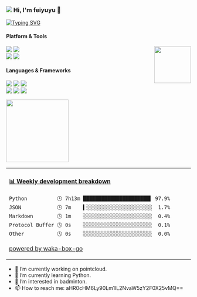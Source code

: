 ### ![]( https://visitor-badge.glitch.me/badge?page_id=Feiyuyu0503.readme) Hi, I'm feiyuyu 👋 
[![Typing SVG](https://readme-typing-svg.herokuapp.com?size=26&color=F7193E&background=FF85C600&center=%E7%9C%9F&vCenter=%E7%9C%9F&lines=welcome+to+my+space)](https://git.io/typing-svg)

#### Platform & Tools
<a href="https://count.getloli.com/"><img src="https://count.getloli.com/get/@github.readme?theme=asoul" height="100" align="right"></a>
[![](https://img.shields.io/badge/OS-Ubuntu-33aadd?style=for-the-badge&logo=ubuntu&logoColor=ffffff)](https://ubuntu.com/)
[![](https://img.shields.io/badge/Windows-11-4e9eee?style=for-the-badge&logo=windows&logoColor=ffffff)](https://www.microsoft.com/windows/windows-11)   
[![](https://img.shields.io/badge/OnePlus-PJD110-2E77BC?style=for-the-badge&logo=android&logoColor=ffffff)](https://www.oneplus.com/cn/12)
[![](https://img.shields.io/badge/IDE-Visual%20Studio%20Code-blue?style=for-the-badge&logo=visual-studio-code&logoColor=ffffff)](https://code.visualstudio.com/)

#### Languages & Frameworks
[![](https://img.shields.io/badge/-Docker-2496ED?style=for-the-badge&logo=docker&logoColor=ffffff)](https://www.docker.com/)
[![](https://img.shields.io/badge/-Git-f05032?style=for-the-badge&logo=git&logoColor=white)](https://git-scm.com/)
[![](https://img.shields.io/badge/-Linux-fcc624?style=for-the-badge&logo=linux&logoColor=white)](https://www.linuxfoundation.org/)  
[![](https://img.shields.io/badge/-Python-2c8ebb?style=for-the-badge&logo=python&logoColor=ffffff)](https://www.python.org/)
[![](https://img.shields.io/badge/-PyTorch-fd5750?style=for-the-badge&logo=pytorch&logoColor=ffffff)](https://pytorch.org/)
[![](https://img.shields.io/badge/-Nginx-269539?style=for-the-badge&logo=nginx&logoColor=ffffff)](https://nginx.org/)

<div align="left">
<img height="170px" src="https://github-readme-stats.vercel.app/api?username=Feiyuyu0503" />

<table>
<tr>
<td valign="top" width="50%">
  
<!-- waka-box start -->
#### <a href="https://gist.github.com/df6c4963bb692da3966b4a6fefb19a13" target="_blank">📊 Weekly development breakdown</a>
```text
Python          🕓 7h13m ██████████████████████▌ 97.9%
JSON            🕓 7m    ▍░░░░░░░░░░░░░░░░░░░░░░  1.7%
Markdown        🕓 1m    ░░░░░░░░░░░░░░░░░░░░░░░  0.4%
Protocol Buffer 🕓 0s    ░░░░░░░░░░░░░░░░░░░░░░░  0.1%
Other           🕓 0s    ░░░░░░░░░░░░░░░░░░░░░░░  0.0%
```
<!-- Powered by https://github.com/YouEclipse/waka-box-go . -->
<!-- waka-box end -->

[powered by waka-box-go](https://github.com/Feiyuyu0503/waka-box-go)

</td>
</tr>
</table>

</div>

- 🔭 I’m currently working on pointcloud.
- 🌱 I’m currently learning Python.
- 👀 I’m interested in badminton.
- 📫 How to reach me: aHR0cHM6Ly90Lm1lL2NvaW5zY2F0X25vMQ==
<!--
**Feiyuyu0503/Feiyuyu0503** is a ✨ _special_ ✨ repository because its `README.md` (this file) appears on your GitHub profile.

Here are some ideas to get you started:

- 🔭 I’m currently working on ...
- 🌱 I’m currently learning ...
- 👯 I’m looking to collaborate on ...
- 🤔 I’m looking for help with ...
- 💬 Ask me about ...
- 📫 How to reach me: ...
- 😄 Pronouns: ...
- ⚡ Fun fact: ...
-->
